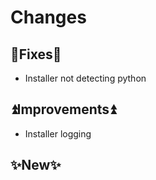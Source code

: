 # Changes

## 🔧Fixes🔧
- Installer not detecting python

## ⏫Improvements⏫
- Installer logging

## ✨New✨
